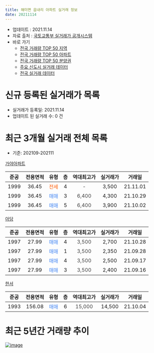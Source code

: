 ```yaml
---
title: 해미면 읍내리 아파트 실거래 정보
date: 20211114
---
```


* 업데이트 : 2021.11.14
* 자료 출처 : [국토교통부 실거래가 공개시스템](http://rt.molit.go.kr)
* 바로 가기
    * [전국 거래량 TOP 50 지역](https://apt-info.github.io/apt-trade-info/tr)
    * [전국 거래량 TOP 50 아파트](https://apt-info.github.io/apt-trade-info/ta)
    * [전국 거래량 TOP 50 분양권](https://apt-info.github.io/apt-trade-info/tb)
    * [주요 신도시 실거래 데이터](https://apt-info.github.io/apt-trade-info/newtown)
    * [전국 실거래 데이터](https://apt-info.github.io/apt-trade-info/all)



<script async src="https://pagead2.googlesyndication.com/pagead/js/adsbygoogle.js"></script>
<!-- 기본광고 -->
<ins class="adsbygoogle"
     style="display:block"
     data-ad-client="ca-pub-1142216861245946"
     data-ad-slot="4805727019"
     data-ad-format="auto"
     data-full-width-responsive="true"></ins>
<script>
     (adsbygoogle = window.adsbygoogle || []).push({});
</script>


# 신규 등록된 실거래가 목록

* 실거래가 등록일: 2021.11.14
* 업데이트 된 실거래 수: 0 건




<script async src="https://pagead2.googlesyndication.com/pagead/js/adsbygoogle.js"></script>
<!-- 기본광고 -->
<ins class="adsbygoogle"
     style="display:block"
     data-ad-client="ca-pub-1142216861245946"
     data-ad-slot="4805727019"
     data-ad-format="auto"
     data-full-width-responsive="true"></ins>
<script>
     (adsbygoogle = window.adsbygoogle || []).push({});
</script>


# 최근 3개월 실거래 전체 목록
* 기준: 202109-202111


[가야아파트](https://search.naver.com/search.naver?query=%EA%B0%80%EC%95%BC%EC%95%84%ED%8C%8C%ED%8A%B8)

|준공|전용면적|유형|층|역대최고가|실거래가|거래일|
|:---:|:---:|:---:|:---:|:---:|:---:|:---:|
|1999|36.45|<span style="color:#FF5A00">전세</span>|4|<span style="color:#444444">-</span>|3,500|21.11.01|
|1999|36.45|<span style="color:#4285F3">매매</span>|3|<span style="color:#444444">6,400</span>|4,300|21.10.29|
|1999|36.45|<span style="color:#4285F3">매매</span>|5|<span style="color:#444444">6,400</span>|3,900|21.10.02|

[아담](https://search.naver.com/search.naver?query=%EC%95%84%EB%8B%B4)

|준공|전용면적|유형|층|역대최고가|실거래가|거래일|
|:---:|:---:|:---:|:---:|:---:|:---:|:---:|
|1997|27.99|<span style="color:#4285F3">매매</span>|4|<span style="color:#444444">3,500</span>|2,700|21.10.28|
|1997|27.99|<span style="color:#4285F3">매매</span>|1|<span style="color:#444444">3,500</span>|2,350|21.09.28|
|1997|27.99|<span style="color:#4285F3">매매</span>|4|<span style="color:#444444">3,500</span>|2,500|21.09.17|
|1997|27.99|<span style="color:#4285F3">매매</span>|3|<span style="color:#444444">3,500</span>|2,400|21.09.16|

[한서](https://search.naver.com/search.naver?query=%ED%95%9C%EC%84%9C)

|준공|전용면적|유형|층|역대최고가|실거래가|거래일|
|:---:|:---:|:---:|:---:|:---:|:---:|:---:|
|1993|156.08|<span style="color:#4285F3">매매</span>|6|<span style="color:#444444">15,000</span>|14,500|21.10.04|



<script async src="https://pagead2.googlesyndication.com/pagead/js/adsbygoogle.js"></script>
<!-- 기본광고 -->
<ins class="adsbygoogle"
     style="display:block"
     data-ad-client="ca-pub-1142216861245946"
     data-ad-slot="4805727019"
     data-ad-format="auto"
     data-full-width-responsive="true"></ins>
<script>
     (adsbygoogle = window.adsbygoogle || []).push({});
</script>


# 최근 5년간 거래량 추이


<div style="width:100%;">
    <canvas id="deal_progress" height="200"></canvas>
</div>

<script>
new Chart(document.getElementById("deal_progress"), {
    type: 'line',
    data: {
        labels: ['16.01','16.02','16.03','16.04','16.05','16.06','16.07','16.08','16.09','16.10','16.11','16.12','17.01','17.02','17.03','17.04','17.05','17.06','17.07','17.08','17.09','17.10','17.11','18.01','18.02','18.03','18.04','18.05','18.06','18.07','18.08','18.09','18.10','18.11','18.12','19.01','19.02','19.03','19.04','19.05','19.07','19.08','19.10','19.11','19.12','20.01','20.02','20.03','20.04','20.05','20.06','20.07','20.08','20.09','20.10','20.11','20.12','21.02','21.03','21.04','21.05','21.06','21.08','21.09','21.10','21.11'],
        datasets: [{
            label: '매매/분양권',
            data: [3,2,1,5,5,4,1,5,1,1,2,1,1,0,3,1,2,1,1,3,0,2,1,0,1,3,4,1,0,5,1,5,5,2,1,2,3,0,3,3,1,0,5,2,1,0,4,5,1,0,1,3,1,3,2,6,1,2,2,4,5,2,2,3,4,0],
            borderColor: "rgba(66, 133, 243, 1)",
            backgroundColor: "rgba(66, 133, 243, 0.05)",
            borderWidth: 1,
            pointRadius: 0,
            fill: false,
            lineTension: 0
        },{
            label: '전/월세',
            data: [5,1,2,0,1,1,3,2,4,2,1,0,1,4,3,1,1,1,0,2,1,1,2,2,2,2,1,2,1,0,0,1,1,1,0,1,0,2,1,1,1,1,0,0,1,1,0,2,0,1,0,0,0,0,0,0,0,1,2,0,1,1,0,0,0,1],
            borderColor: "rgba(255, 90, 0, 1)",
            backgroundColor: "rgba(255, 90, 0, 0.05)",
            borderWidth: 1,
            pointRadius: 0,
            fill: false,
            lineTension: 0
        },{
            label: '합계',
            data: [8,3,3,5,6,5,4,7,5,3,3,1,2,4,6,2,3,2,1,5,1,3,3,2,3,5,5,3,1,5,1,6,6,3,1,3,3,2,4,4,2,1,5,2,2,1,4,7,1,1,1,3,1,3,2,6,1,3,4,4,6,3,2,3,4,1],
            borderColor: "rgba(0, 0, 0, 1)",
            backgroundColor: "rgba(0, 0, 0, 0.03)",
            borderWidth: 0.1,
            pointRadius: 0,
            fill: true,
            lineTension: 0
        }
        ]
    },
    options: {
        responsive: true,
        title: {
            display: false
        },
        tooltips: {
            mode: 'index',
            intersect: false
        },
        hover: {
            mode: 'nearest',
            intersect: true
        },
        scales: {
            xAxes: [{
                display: true,
                scaleLabel: {
                    display: true,
                    labelString: '년/월'
                }
            }],
            yAxes: [{
                display: true,
                ticks: {
                    suggestedMin: 0,
                },
                scaleLabel: {
                    display: true,
                    labelString: '실거래 수'
                }
            }]
        }
    }
});

</script>


[![image](https://apt-info.github.io/images/2020-01-03-apt-trade-info/1024x500.png)](https://play.google.com/store/apps/details?id=com.aptinfo.apttradeinfo)

